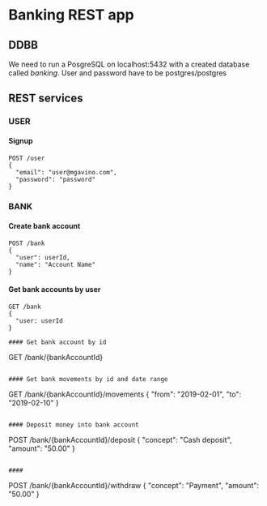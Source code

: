 # Banking REST app

## DDBB
We need to run a PosgreSQL on localhost:5432 with a created database called _banking_. User and password have to be postgres/postgres

## REST services

### USER

#### Signup
```
POST /user
{
  "email": "user@mgavino.com",
  "password": "password"
}
```

### BANK

#### Create bank account
```
POST /bank
{
  "user": userId,
  "name": "Account Name"
}
```

#### Get bank accounts by user
```
GET /bank
{
  "user: userId
}

#### Get bank account by id
```
GET /bank/{bankAccountId}
```

#### Get bank movements by id and date range
```
GET /bank/{bankAccountId}/movements
{
  "from": "2019-02-01",
  "to": "2019-02-10"
}
```

#### Deposit money into bank account
```
POST /bank/{bankAccountId}/deposit
{
  "concept": "Cash deposit",
  "amount": "50.00"
}
```

####
```
POST /bank/{bankAccountId}/withdraw
{
  "concept": "Payment",
  "amount": "50.00"
}
```
